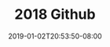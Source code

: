 ---
title: "2018 Github"
date: 2019-01-02T20:53:50-08:00
tags:
  - github
  - github-annual
contribution_count: 1071
---